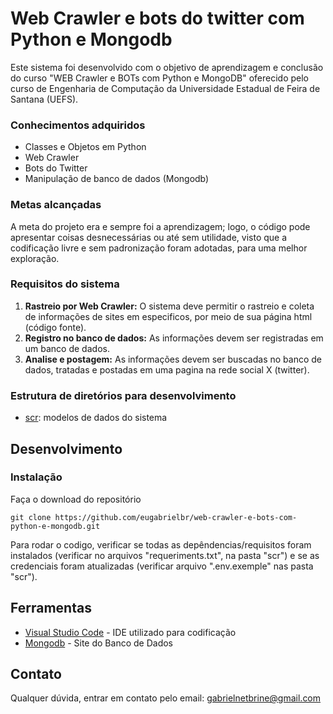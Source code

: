 # Web Crawler e bots do twitter com Python e Mongodb
Este sistema foi desenvolvido com o objetivo de aprendizagem e conclusão do curso "WEB Crawler e BOTs com Python e MongoDB" oferecido pelo curso de Engenharia de Computação da Universidade Estadual de Feira de Santana (UEFS). 

### Conhecimentos adquiridos

- Classes e Objetos em Python
- Web Crawler
- Bots do Twitter
- Manipulação de banco de dados (Mongodb)

### Metas alcançadas

A meta do projeto era e sempre foi a aprendizagem; logo, o código pode apresentar coisas desnecessárias ou até sem utilidade, visto que a codificação livre e sem padronização foram adotadas, para uma melhor exploração.

### Requisitos do sistema
1. **Rastreio por Web Crawler:** O sistema deve permitir o rastreio e coleta de informações de sites em especificos, por meio de sua página html (código fonte).
2. **Registro no banco de dados:** As informações devem ser registradas em um banco de dados.
3. **Analise e postagem:** As informações devem ser buscadas no banco de dados, tratadas e postadas em uma pagina na rede social X (twitter).  

### Estrutura de diretórios para desenvolvimento
- [scr](src): modelos de dados do sistema
  
## Desenvolvimento

### Instalação

Faça o download do repositório

```
git clone https://github.com/eugabrielbr/web-crawler-e-bots-com-python-e-mongodb.git
```

Para rodar o codigo, verificar se todas as depêndencias/requisitos foram instalados (verificar no arquivos "requeriments.txt", na pasta "scr") e se as credenciais foram atualizadas (verificar arquivo ".env.exemple" nas pasta "scr").

## Ferramentas

* [Visual Studio Code](https://code.visualstudio.com/) - IDE utilizado para codificação
* [Mongodb](https://www.mongodb.com/pt-br) - Site do Banco de Dados

## Contato

Qualquer dúvida, entrar em contato pelo email: gabrielnetbrine@gmail.com


